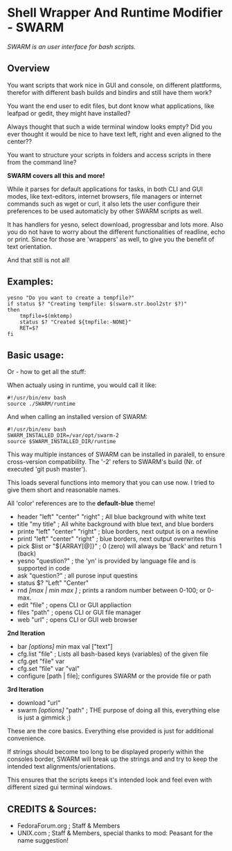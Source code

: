 Shell Wrapper And Runtime Modifier - SWARM
==========================================

_SWARM is an user interface for bash scripts._



Overview
--------

You want scripts that work nice in GUI and console,
on different plattforms, therefor with different bash builds and bindirs
and still have them work?

You want the end user to edit files,
but dont know what applications, like leafpad or gedit,
they might have installed?

Always thought that such a wide terminal window looks empty?
Did you ever thought it would be nice to have text left,
right and even aligned to the center??

You want to structure your scripts in folders
and access scripts in there from the command line?

**SWARM covers all this and more!**

While it parses for default applications for tasks, in both CLI and GUI modes,
like text-editors, internet browsers, file managers or internet commands such as wget or curl,
it also lets the user configure their preferences to be used automaticly by other SWARM scripts as well.

It has handlers for yesno, select download, progressbar and lots more.
Also you do not have to worry about the different functionalities of readline, echo or print.
Since for those are 'wrappers' as well, to give you the benefit of text orientation.

And that still is not all!


Examples:
---------


    yesno "Do you want to create a tempfile?"
    if status $? "Creating tempfile: $(swarm.str.bool2str $?)"
	then
		tmpfile=$(mktemp)
		status $? "Created ${tmpfile:-NONE}"
		RET=$?
	fi







Basic usage:
------------

Or - how to get all the stuff:

When actualy using in runtime, you would call it like:


    #!/usr/bin/env bash
    source ./SWARM/runtime


And when calling an installed version of SWARM:


    #!/usr/bin/env bash
    SWARM_INSTALLED_DIR=/var/opt/swarm-2
    source $SWARM_INSTALLED_DIR/runtime


This way multiple instances of SWARM can be installed in paralell,
to ensure cross-version compatibility.
The '-2' refers to SWARM's build (Nr. of executed 'git push master').


This loads several functions into memory that you can use now.
I tried to give them short and reasonable names.

All 'color' references are to the __default-blue__ theme!

* header "left" "center" "right" ; All blue background with white text
* title "my title" ; All white background with blue text, and blue borders
* printe "left" "center" "right" ; blue borders, next output is on a newline
* printl "left" "center" "right" ; blue borders, next output overwrites this
* pick $list or "${ARRAY[@]}" ; 0 (zero) will always be 'Back' and return 1 (back)
* yesno "question?" ; the 'yn' is provided by language file and is supported in code
* ask "question?" ; all purose input questins
* status $? "Left" "Center"
* rnd _[max | min max ]_ ; prints a random number between 0-100; or 0-max.
* edit "file" ; opens CLI or GUI appliaction
* files "path" ; opens CLI or GUI file manager
* web "url" ; opens CLI or GUI web browser


__2nd Iteration__
* bar _[options]_ min max val ["text"]
* cfg.list "file" ; Lists all bash-based keys (variables) of the given file
* cfg.get "file" var
* cfg.set "file" var "val"
* configure [path | file]; configures SWARM or the provide file or path


__3rd Iteration__
* download "url"
* swarm _[options]_ "path" ; THE purpose of doing all this, everything else is just a gimmick ;)

These are the core basics.
Everything else provided is just for additional convenience.

If strings should become too long to be displayed properly
within the consoles border, SWARM will break up the strings
and and try to keep the intended text alignments/orientations.

This ensures that the scripts keeps it's intended look and feel
even with different sized gui terminal windows.



CREDITS & Sources:
------------------
* FedoraForum.org ; Staff & Members
* UNIX.com ; Staff & Members, special thanks to mod: Peasant for the name suggestion!
